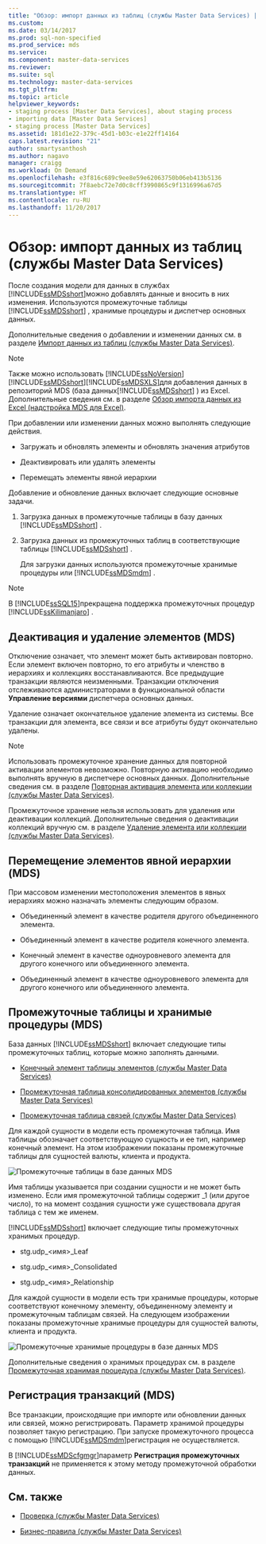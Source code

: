 ```yaml
---
title: "Обзор: импорт данных из таблиц (службы Master Data Services) | Документы Майкрософт"
ms.custom: 
ms.date: 03/14/2017
ms.prod: sql-non-specified
ms.prod_service: mds
ms.service: 
ms.component: master-data-services
ms.reviewer: 
ms.suite: sql
ms.technology: master-data-services
ms.tgt_pltfrm: 
ms.topic: article
helpviewer_keywords:
- staging process [Master Data Services], about staging process
- importing data [Master Data Services]
- staging process [Master Data Services]
ms.assetid: 181d1e22-379c-45d1-b03c-e1e22ff14164
caps.latest.revision: "21"
author: smartysanthosh
ms.author: nagavo
manager: craigg
ms.workload: On Demand
ms.openlocfilehash: e3f816c689c9ee8e59e62063750b06eb413b5136
ms.sourcegitcommit: 7f8aebc72e7d0c8cff3990865c9f1316996a67d5
ms.translationtype: HT
ms.contentlocale: ru-RU
ms.lasthandoff: 11/20/2017
---
```

# <a name="overview-importing-data-from-tables-master-data-services"></a>Обзор: импорт данных из таблиц (службы Master Data Services)
  После создания модели для данных в службах [!INCLUDE[ssMDSshort](../includes/ssmdsshort-md.md)]можно добавлять данные и вносить в них изменения.   Используются промежуточные таблицы [!INCLUDE[ssMDSshort](../includes/ssmdsshort-md.md)] , хранимые процедуры и диспетчер основных данных.  
  
 Дополнительные сведения о добавлении и изменении данных см. в разделе [Импорт данных из таблиц (службы Master Data Services)](../master-data-services/import-data-from-tables-master-data-services.md).  
  
> [!NOTE]  
>  Также можно использовать [!INCLUDE[ssNoVersion](../includes/ssnoversion-md.md)][!INCLUDE[ssMDSshort](../includes/ssmdsshort-md.md)][!INCLUDE[ssMDSXLS](../includes/ssmdsxls-md.md)]для добавления данных в репозиторий MDS (база данных[!INCLUDE[ssMDSshort](../includes/ssmdsshort-md.md)] ) из Excel. Дополнительные сведения см. в разделе [Обзор импорта данных из Excel (надстройка MDS для Excel)](../master-data-services/microsoft-excel-add-in/overview-importing-data-from-excel-mds-add-in-for-excel.md).  
  
 При добавлении или изменении данных можно выполнять следующие действия.  
  
-   Загружать и обновлять элементы и обновлять значения атрибутов  
  
-   Деактивировать или удалять элементы  
  
-   Перемещать элементы явной иерархии  
  
 Добавление и обновление данных включает следующие основные задачи.  
  
1.  Загрузка данных в промежуточные таблицы в базу данных [!INCLUDE[ssMDSshort](../includes/ssmdsshort-md.md)] .  
  
2.  Загрузка данных из промежуточных таблиц в соответствующие таблицы [!INCLUDE[ssMDSshort](../includes/ssmdsshort-md.md)] .  
  
     Для загрузки данных используются промежуточные хранимые процедуры или [!INCLUDE[ssMDSmdm](../includes/ssmdsmdm-md.md)] .  
  
> [!NOTE]  
>  В [!INCLUDE[ssSQL15](../includes/sssql15-md.md)]прекращена поддержка промежуточных процедур [!INCLUDE[ssKilimanjaro](../includes/sskilimanjaro-md.md)] .  
  
## <a name="deactivating-and-deleting-members-mds"></a>Деактивация и удаление элементов (MDS)  
 Отключение означает, что элемент может быть активирован повторно. Если элемент включен повторно, то его атрибуты и членство в иерархиях и коллекциях восстанавливаются. Все предыдущие транзакции являются неизменными. Транзакции отключения отслеживаются администраторами в функциональной области **Управление версиями** диспетчера основных данных.  
  
 Удаление означает окончательное удаление элемента из системы. Все транзакции для элемента, все связи и все атрибуты будут окончательно удалены.  
  
> [!NOTE]  
>  Использовать промежуточное хранение данных для повторной активации элементов невозможно. Повторную активацию необходимо выполнять вручную в диспетчере основных данных. Дополнительные сведения см. в разделе [Повторная активация элемента или коллекции (службы Master Data Services)](../master-data-services/reactivate-a-member-or-collection-master-data-services.md).  
>   
>  Промежуточное хранение нельзя использовать для удаления или деактивации коллекций. Дополнительные сведения о деактивации коллекций вручную см. в разделе [Удаление элемента или коллекции (службы Master Data Services)](../master-data-services/delete-a-member-or-collection-master-data-services.md).  
  
## <a name="moving-explicit-hierarchy-members-mds"></a>Перемещение элементов явной иерархии (MDS)  
 При массовом изменении местоположения элементов в явных иерархиях можно назначать элементы следующим образом.  
  
-   Объединенный элемент в качестве родителя другого объединенного элемента.  
  
-   Объединенный элемент в качестве родителя конечного элемента.  
  
-   Конечный элемент в качестве одноуровневого элемента для другого конечного или объединенного элемента.  
  
-   Объединенный элемент в качестве одноуровневого элемента для другого конечного или объединенного элемента.  
  
## <a name="staging-tables-and-stored-procedures-mds"></a>Промежуточные таблицы и хранимые процедуры (MDS)  
 База данных [!INCLUDE[ssMDSshort](../includes/ssmdsshort-md.md)] включает следующие типы промежуточных таблиц, которые можно заполнять данными.  
  
-   [Конечный элемент таблицы элементов (службы Master Data Services)](../master-data-services/leaf-member-staging-table-master-data-services.md)  
  
-   [Промежуточная таблица консолидированных элементов (службы Master Data Services)](../master-data-services/consolidated-member-staging-table-master-data-services.md)  
  
-   [Промежуточная таблица связей (службы Master Data Services)](../master-data-services/relationship-staging-table-master-data-services.md)  
  
 Для каждой сущности в модели есть промежуточная таблица. Имя таблицы обозначает соответствующую сущность и ее тип, например конечный элемент. На этом изображении показаны промежуточные таблицы для сущностей валюты, клиента и продукта.  
  
 ![Промежуточные таблицы в базе данных MDS](../master-data-services/media/mds-staging-tables.png "Промежуточные таблицы в базе данных MDS")  
  
 Имя таблицы указывается при создании сущности и не может быть изменено. Если имя промежуточной таблицы содержит _1 (или другое число), то на момент создания сущности уже существовала другая таблица с тем же именем.  
  
 [!INCLUDE[ssMDSshort](../includes/ssmdsshort-md.md)] включает следующие типы промежуточных хранимых процедур.  
  
-   stg.udp_\<имя>_Leaf  
  
-   stg.udp_\<имя>_Consolidated  
  
-   stg.udp_\<имя>_Relationship  
  
 Для каждой сущности в модели есть три хранимые процедуры, которые соответствуют конечному элементу, объединенному элементу и промежуточным таблицам связей.  На следующем изображении показаны промежуточные хранимые процедуры для сущностей валюты, клиента и продукта.  
  
 ![Промежуточные хранимые процедуры в базе данных MDS](../master-data-services/media/mds-staging-storedprocedures.png "Промежуточные хранимые процедуры в базе данных MDS")  
  
 Дополнительные сведения о хранимых процедурах см. в разделе [Промежуточная хранимая процедура (службы Master Data Services)](../master-data-services/staging-stored-procedure-master-data-services.md).  
  
## <a name="logging-transactions-mds"></a>Регистрация транзакций (MDS)  
 Все транзакции, происходящие при импорте или обновлении данных или связей, можно регистрировать. Параметр хранимой процедуры позволяет такую регистрацию. При запуске промежуточного процесса с помощью [!INCLUDE[ssMDSmdm](../includes/ssmdsmdm-md.md)]регистрация не осуществляется.  
  
 В [!INCLUDE[ssMDScfgmgr](../includes/ssmdscfgmgr-md.md)]параметр **Регистрация промежуточных транзакций** не применяется к этому методу промежуточной обработки данных.  
  
## <a name="related-content"></a>См. также  
  
-   [Проверка (службы Master Data Services)](../master-data-services/validation-master-data-services.md)  
  
-   [Бизнес-правила (службы Master Data Services)](../master-data-services/business-rules-master-data-services.md)  
  
  
